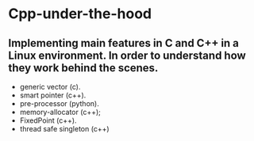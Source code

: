# Cpp-under-the-hood
## Implementing main features in C and C++ in a Linux environment. In order to understand how they work behind the scenes. 
- generic vector (c).
- smart pointer (c++).
- pre-processor (python).
- memory-allocator (c++);
- FixedPoint (c++).
- thread safe singleton (c++)

